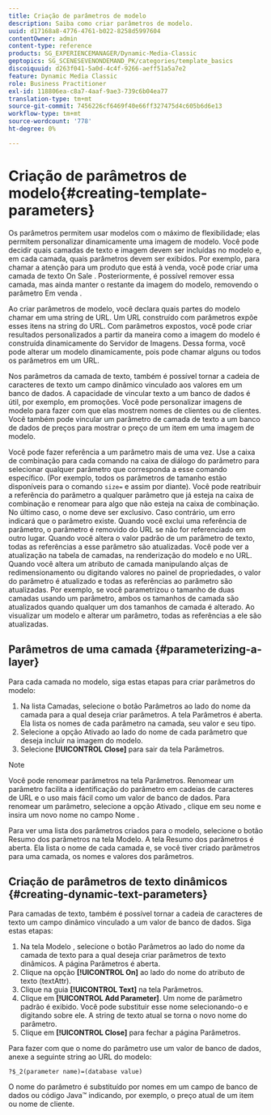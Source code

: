```yaml
---
title: Criação de parâmetros de modelo
description: Saiba como criar parâmetros de modelo.
uuid: d17168a8-4776-4761-b022-8258d5997604
contentOwner: admin
content-type: reference
products: SG_EXPERIENCEMANAGER/Dynamic-Media-Classic
geptopics: SG_SCENESEVENONDEMAND_PK/categories/template_basics
discoiquuid: d263f041-5a0d-4c4f-9266-aeff51a5a7e2
feature: Dynamic Media Classic
role: Business Practitioner
exl-id: 118806ea-c8a7-4aaf-9ae3-739c6b04ea77
translation-type: tm+mt
source-git-commit: 7456226cf6469f40e66ff327475d4c605b6d6e13
workflow-type: tm+mt
source-wordcount: '778'
ht-degree: 0%

---
```


# Criação de parâmetros de modelo{#creating-template-parameters}

Os parâmetros permitem usar modelos com o máximo de flexibilidade; elas permitem personalizar dinamicamente uma imagem de modelo. Você pode decidir quais camadas de texto e imagem devem ser incluídas no modelo e, em cada camada, quais parâmetros devem ser exibidos. Por exemplo, para chamar a atenção para um produto que está à venda, você pode criar uma camada de texto On Sale . Posteriormente, é possível remover essa camada, mas ainda manter o restante da imagem do modelo, removendo o parâmetro Em venda .

Ao criar parâmetros de modelo, você declara quais partes do modelo chamar em uma string de URL. Um URL construído com parâmetros expõe esses itens na string do URL. Com parâmetros expostos, você pode criar resultados personalizados a partir da maneira como a imagem do modelo é construída dinamicamente do Servidor de Imagens. Dessa forma, você pode alterar um modelo dinamicamente, pois pode chamar alguns ou todos os parâmetros em um URL.

Nos parâmetros da camada de texto, também é possível tornar a cadeia de caracteres de texto um campo dinâmico vinculado aos valores em um banco de dados. A capacidade de vincular texto a um banco de dados é útil, por exemplo, em promoções. Você pode personalizar imagens de modelo para fazer com que elas mostrem nomes de clientes ou de clientes. Você também pode vincular um parâmetro de camada de texto a um banco de dados de preços para mostrar o preço de um item em uma imagem de modelo.

Você pode fazer referência a um parâmetro mais de uma vez. Use a caixa de combinação para cada comando na caixa de diálogo do parâmetro para selecionar qualquer parâmetro que corresponda a esse comando específico. (Por exemplo, todos os parâmetros de tamanho estão disponíveis para o comando `size=` e assim por diante). Você pode reatribuir a referência do parâmetro a qualquer parâmetro que já esteja na caixa de combinação e renomear para algo que não esteja na caixa de combinação. No último caso, o nome deve ser exclusivo. Caso contrário, um erro indicará que o parâmetro existe. Quando você exclui uma referência de parâmetro, o parâmetro é removido do URL se não for referenciado em outro lugar. Quando você altera o valor padrão de um parâmetro de texto, todas as referências a esse parâmetro são atualizadas. Você pode ver a atualização na tabela de camadas, na renderização do modelo e no URL. Quando você altera um atributo de camada manipulando alças de redimensionamento ou digitando valores no painel de propriedades, o valor do parâmetro é atualizado e todas as referências ao parâmetro são atualizadas. Por exemplo, se você parametrizou o tamanho de duas camadas usando um parâmetro, ambos os tamanhos de camada são atualizados quando qualquer um dos tamanhos de camada é alterado. Ao visualizar um modelo e alterar um parâmetro, todas as referências a ele são atualizadas.

## Parâmetros de uma camada {#parameterizing-a-layer}

Para cada camada no modelo, siga estas etapas para criar parâmetros do modelo:

1. Na lista Camadas, selecione o botão Parâmetros ao lado do nome da camada para a qual deseja criar parâmetros. A tela Parâmetros é aberta. Ela lista os nomes de cada parâmetro na camada, seu valor e seu tipo.
1. Selecione a opção Ativado ao lado do nome de cada parâmetro que deseja incluir na imagem do modelo.
1. Selecione **[!UICONTROL Close]** para sair da tela Parâmetros.

>[!NOTE]
>
>Você pode renomear parâmetros na tela Parâmetros. Renomear um parâmetro facilita a identificação do parâmetro em cadeias de caracteres de URL e o uso mais fácil como um valor de banco de dados. Para renomear um parâmetro, selecione a opção Ativado , clique em seu nome e insira um novo nome no campo Nome .

Para ver uma lista dos parâmetros criados para o modelo, selecione o botão Resumo dos parâmetros na tela Modelo. A tela Resumo dos parâmetros é aberta. Ela lista o nome de cada camada e, se você tiver criado parâmetros para uma camada, os nomes e valores dos parâmetros.

## Criação de parâmetros de texto dinâmicos {#creating-dynamic-text-parameters}

Para camadas de texto, também é possível tornar a cadeia de caracteres de texto um campo dinâmico vinculado a um valor de banco de dados. Siga estas etapas:

1. Na tela Modelo , selecione o botão Parâmetros ao lado do nome da camada de texto para a qual deseja criar parâmetros de texto dinâmicos. A página Parâmetros é aberta.
1. Clique na opção **[!UICONTROL On]** ao lado do nome do atributo de texto (textAttr).
1. Clique na guia **[!UICONTROL Text]** na tela Parâmetros.
1. Clique em **[!UICONTROL Add Parameter]**. Um nome de parâmetro padrão é exibido. Você pode substituir esse nome selecionando-o e digitando sobre ele. A string de texto atual se torna o novo nome do parâmetro.
1. Clique em **[!UICONTROL Close]** para fechar a página Parâmetros.

Para fazer com que o nome do parâmetro use um valor de banco de dados, anexe a seguinte string ao URL do modelo:

```as3
?$_2(parameter name)=(database value)
```

O nome do parâmetro é substituído por nomes em um campo de banco de dados ou código Java™ indicando, por exemplo, o preço atual de um item ou nome de cliente.
